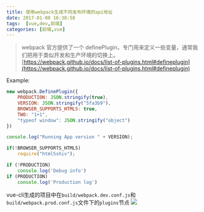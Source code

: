 ```yaml
---
title: 使用webpack生成不同发布环境的api地址
date: 2017-01-08 16:38:58
tags:  [vue,dev,前端]
categories: [前端,vue]
---
```


> webpack 官方提供了一个 definePlugin，专门用来定义一些变量，通常我们把用于类似开发和生产环境的切换上。
> [https://webpack.github.io/docs/list-of-plugins.html#defineplugin](https://webpack.github.io/docs/list-of-plugins.html#defineplugin)

Example:
```js
new webpack.DefinePlugin({
    PRODUCTION: JSON.stringify(true),
    VERSION: JSON.stringify("5fa3b9"),
    BROWSER_SUPPORTS_HTML5: true,
    TWO: "1+1",
    "typeof window": JSON.stringify("object")
})
```
```js
console.log("Running App version " + VERSION);

if(!BROWSER_SUPPORTS_HTML5) 
    require("html5shiv");

if (!PRODUCTION)
    console.log('Debug info')
if (PRODUCTION)
    console.log('Production log')
```

vue-cli生成的项目中在`build/webpack.dev.conf.js`和`build/webpack.prod.conf.js`文件下的`plugins`节点
![](image/2016-12-01-09-03-08.jpg)
